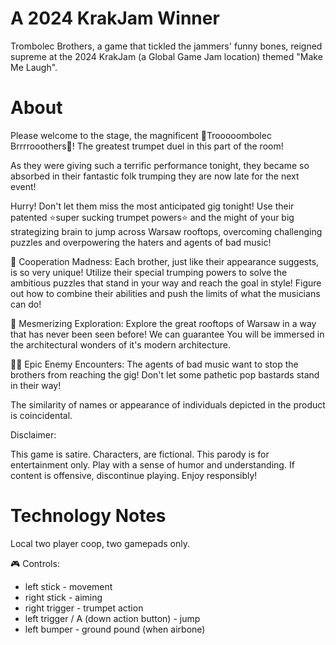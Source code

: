 # A 2024 KrakJam Winner 
Trombolec Brothers, a game that tickled the jammers' funny bones, reigned supreme at the 2024 KrakJam (a Global Game Jam location) themed "Make Me Laugh".

# About
Please welcome to the stage, the magnificent 🎺Trooooombolec Brrrrooothers🎺! The greatest trumpet duel in this part of the room!

As they were giving such a terrific performance tonight, they became so absorbed in their fantastic folk trumping they are now late for the next event!

Hurry! Don't let them miss the most anticipated gig tonight! Use their patented ⭐super sucking trumpet powers⭐ and the might of your big strategizing brain to jump across Warsaw rooftops, overcoming challenging puzzles and overpowering the haters and agents of bad music!

🎺 Cooperation Madness:
Each brother, just like their appearance suggests, is so very unique! Utilize their special trumping powers to solve the ambitious puzzles that stand in your way and reach the goal in style! Figure out how to combine their abilities and push the limits of what the musicians can do!

🏢 Mesmerizing Exploration:
Explore the great rooftops of Warsaw in a way that has never been seen before! We can guarantee You will be immersed in the architectural wonders of it's modern architecture.

🦹‍♂️ Epic Enemy Encounters:
The agents of bad music want to stop the brothers from reaching the gig! Don't let some pathetic pop bastards stand in their way!


The similarity of names or appearance of individuals depicted in the product is coincidental.

Disclaimer:

This game is satire. Characters, are fictional. This parody is for entertainment only. Play with a sense of humor and understanding. If content is offensive, discontinue playing. Enjoy responsibly!

# Technology Notes
Local two player coop, two gamepads only.

🎮 Controls:
* left stick - movement
* right stick - aiming
* right trigger - trumpet action
* left trigger / A (down action button) - jump
* left bumper - ground pound (when airbone)
